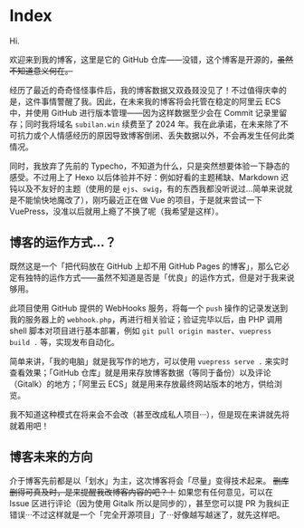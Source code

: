 # Index

Hi.

欢迎来到我的博客，这里是它的 GitHub 仓库——没错，这个博客是开源的，~~虽然不知道意义何在。~~

经历了最近的奇奇怪怪事件后，我的博客数据又双叒叕没见了！不过值得庆幸的是，这件事情警醒了我。因此，在未来我的博客将会托管在稳定的阿里云 ECS 中，并使用 GitHub 进行版本管理——因为这样数据至少会在 Commit 记录里留存；同时我将域名 `subilan.win` 续费至了 2024 年。我在此承诺，在未来除了不可抗力或个人情感经历的原因导致博客倒闭、丢失数据以外，不会再发生任何此类情况。

同时，我放弃了先前的 Typecho，不知道为什么，只是突然想要体验一下静态的感受。不过用上了 Hexo 以后体验并不好：例如好看的主题稀缺、Markdown 迟钝以及不友好的主题（使用的是 `ejs`、`swig`，有的东西我都没听说过...简单来说就是不能愉快地魔改了），刚巧最近正在做 Vue 的项目，于是就来尝试一下 VuePress，没准以后就用上瘾了不换了呢（我希望是这样）。

## 博客的运作方式...？

既然这是一个「把代码放在 GitHub 上却不用 GitHub Pages 的博客」，那么它必定有独特的运作方式——虽然不知道是否是「优良」的运作方式，但是对于我来说够用。

此项目使用 GitHub 提供的 WebHooks 服务，将每一个 `push` 操作的记录发送到我的服务器上的 `webhook.php`，再进行相关验证；验证完毕以后，由 PHP 调用 shell 脚本对项目进行基本部署，例如 `git pull origin master`、`vuepress build .` 等，实现发布自动化。

简单来讲，「我的电脑」就是我写作的地方，可以使用 `vuepress serve .` 来实时查看效果；「GitHub 仓库」就是用来存放博客数据（等同于备份）以及评论（Gitalk）的地方；「阿里云 ECS」就是用来存放最终网站版本的地方，供给浏览。

我不知道这种模式在将来会不会改（甚至改成私人项目···），但是现在来讲就先将就着用吧！

## 博客未来的方向

介于博客先前都是以「划水」为主，这次博客将会「尽量」变得技术起来。 ~~删库删得可真及时，是来提醒我改博客内容的吧？！~~ 如果您有任何意见，可以在 Issue 区进行评论（因为使用 Gitalk 所以是同步的），甚至您可以提 PR 为我纠正错误···不过这样就是一个「完全开源项目」了···好像越写越迷了，就先这样吧。
